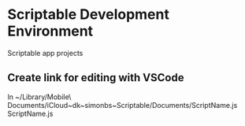 # Scriptable Development Environment

Scriptable app projects


## Create link for editing with VSCode

ln ~/Library/Mobile\ Documents/iCloud\~dk\~simonbs\~Scriptable/Documents/ScriptName.js ScriptName.js